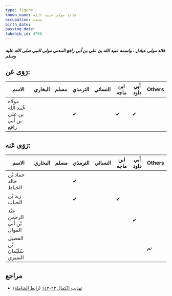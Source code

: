 ```yaml
---
type: figure
known_name: فائد مولى عبيد الله
occupation: محدث
birth_date:
passing_date:
tahdhib_id: 4706
---
```

##### فائد مولى عبادل ، واسمه عبيد الله بن علي بن أبي رافع المدني مولى النبي صلى الله عليه وسلم

## رَوَى عَن:
| الاسم                                 | البخاري | مسلم | الترمذي | النسائي | ابن ماجه | أبي داود | Others |
| ------------------------------------- | ------- | ---- | ------- | ------- | -------- | -------- | ------ |
| مولاه عُبَيد الله بن علي بن أَبي رافع |         |      | ✔       |         | ✔        | ✔        |        |
## رَوَى عَنه:
| الاسم                        | البخاري | مسلم | الترمذي | النسائي | ابن ماجه | أبي داود | Others |
| ---------------------------- | ------- | ---- | ------- | ------- | -------- | -------- | ------ |
| حماد بْن خالد الخياط         |         |      | ✔       |         |          |          |        |
| زيد بْن الحباب               |         |      | ✔       |         | ✔        |          |        |
| عَبْد الرحمن بْن أَبي الموال |         |      |         |         |          | ✔        |        |
| الفضيل بْن سُلَيْمان النميري |         |      |         |         |          |          | تم     |
## مراجع
- [تهذيب الكمال ٢٣-١٤٣](obsidian://open?vault=Tahdhib-al-Kamal&file=Figures/٤٧٠٦-فائد%20مولى%20عبادل%20،%20واسمه%20عبيد%20الله%20بن%20علي%20بن%20أبي%20رافع%20المدني%20مولى%20النبي%20صلى%20الله%20عليه%20وسلم) ([رابط الشاملة](https://shamela.ws/book/3722/12030))